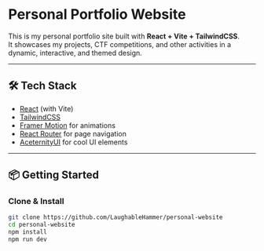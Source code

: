 # Personal Portfolio Website

This is my personal portfolio site built with **React + Vite + TailwindCSS**.  
It showcases my projects, CTF competitions, and other activities in a dynamic, interactive, and themed design.

---

## 🛠️ Tech Stack

- [React](https://react.dev/) (with Vite)
- [TailwindCSS](https://tailwindcss.com/)
- [Framer Motion](https://www.framer.com/motion/) for animations
- [React Router](https://reactrouter.com/) for page navigation
- [AceternityUI](https://ui.aceternity.com) for cool UI elements

---

## 📦 Getting Started

### Clone & Install

```bash
git clone https://github.com/LaughableHammer/personal-website
cd personal-website
npm install
npm run dev
```
